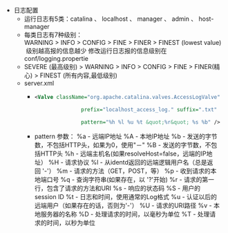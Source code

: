 - 日志配置
	- 运行日志有5类：catalina 、 localhost 、 manager 、 admin 、 host-manager
	- 每类日志有7种级别：WARNING > INFO > CONFIG > FINE > FINER > FINEST (lowest value) 级别越高报的信息越少
	  修改运行日志报的信息级别在conf/logging.propertie
	- SEVERE (最高级别) > WARNING > INFO > CONFIG > FINE > FINER(精心) > FINEST (所有内容,最低级别)
	- server.xml
		- ```xml
		  <Valve className="org.apache.catalina.valves.AccessLogValve" directory="logs"
		  
		                 prefix="localhost_access_log." suffix=".txt"
		  
		                 pattern="%h %l %u %t &quot;%r&quot; %s %b" />
		  
		  ```
		- pattern 参数：
		  %a - 远端IP地址
		  %A - 本地IP地址
		  %b - 发送的字节数，不包括HTTP头，如果为0，使用"－"
		  %B - 发送的字节数，不包括HTTP头
		  %h - 远端主机名(如果resolveHost=false，远端的IP地址）
		  %H - 请求协议
		  %l - 从identd返回的远端逻辑用户名（总是返回 '-'）
		  %m - 请求的方法（GET，POST，等）
		  %p - 收到请求的本地端口号
		  %q - 查询字符串(如果存在，以 '?'开始)
		  %r - 请求的第一行，包含了请求的方法和URI
		  %s - 响应的状态码
		  %S - 用户的session ID
		  %t - 日志和时间，使用通常的Log格式
		  %u - 认证以后的远端用户（如果存在的话，否则为'-'）
		  %U - 请求的URI路径
		  %v - 本地服务器的名称
		  %D - 处理请求的时间，以毫秒为单位
		  %T - 处理请求的时间，以秒为单位
